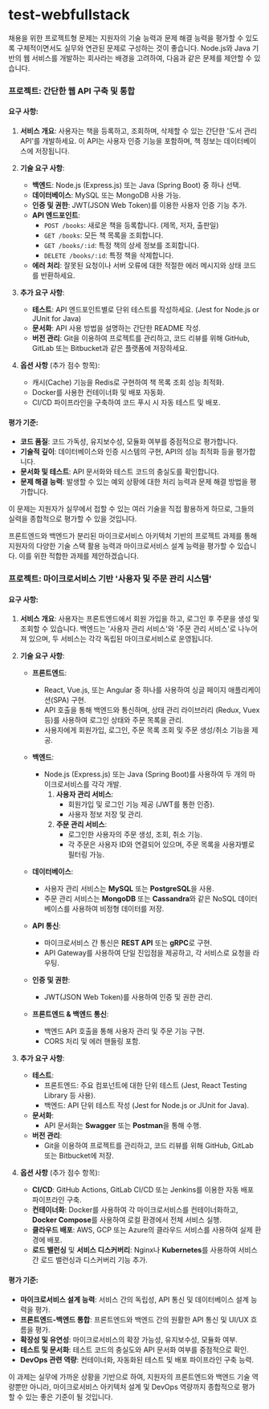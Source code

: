 # test-webfullstack

채용을 위한 프로젝트형 문제는 지원자의 기술 능력과 문제 해결 능력을 평가할 수 있도록 구체적이면서도 실무와 연관된 문제로 구성하는 것이 좋습니다. Node.js와 Java 기반의 웹 서비스를 개발하는 회사라는 배경을 고려하여, 다음과 같은 문제를 제안할 수 있습니다.

### 프로젝트: 간단한 웹 API 구축 및 통합

#### 요구 사항:
1. **서비스 개요**: 사용자는 책을 등록하고, 조회하며, 삭제할 수 있는 간단한 '도서 관리 API'를 개발하세요. 이 API는 사용자 인증 기능을 포함하며, 책 정보는 데이터베이스에 저장됩니다.

2. **기술 요구 사항**:
   - **백엔드**: Node.js (Express.js) 또는 Java (Spring Boot) 중 하나 선택.
   - **데이터베이스**: MySQL 또는 MongoDB 사용 가능.
   - **인증 및 권한**: JWT(JSON Web Token)를 이용한 사용자 인증 기능 추가.
   - **API 엔드포인트**:
     - `POST /books`: 새로운 책을 등록합니다. (제목, 저자, 출판일)
     - `GET /books`: 모든 책 목록을 조회합니다.
     - `GET /books/:id`: 특정 책의 상세 정보를 조회합니다.
     - `DELETE /books/:id`: 특정 책을 삭제합니다.
   - **에러 처리**: 잘못된 요청이나 서버 오류에 대한 적절한 에러 메시지와 상태 코드를 반환하세요.

3. **추가 요구 사항**:
   - **테스트**: API 엔드포인트별로 단위 테스트를 작성하세요. (Jest for Node.js or JUnit for Java)
   - **문서화**: API 사용 방법을 설명하는 간단한 README 작성.
   - **버전 관리**: Git을 이용하여 프로젝트를 관리하고, 코드 리뷰를 위해 GitHub, GitLab 또는 Bitbucket과 같은 플랫폼에 저장하세요.

4. **옵션 사항** (추가 점수 항목):
   - 캐시(Cache) 기능을 Redis로 구현하여 책 목록 조회 성능 최적화.
   - Docker를 사용한 컨테이너화 및 배포 자동화.
   - CI/CD 파이프라인을 구축하여 코드 푸시 시 자동 테스트 및 배포.

#### 평가 기준:
- **코드 품질**: 코드 가독성, 유지보수성, 모듈화 여부를 중점적으로 평가합니다.
- **기술적 깊이**: 데이터베이스와 인증 시스템의 구현, API의 성능 최적화 등을 평가합니다.
- **문서화 및 테스트**: API 문서화와 테스트 코드의 충실도를 확인합니다.
- **문제 해결 능력**: 발생할 수 있는 예외 상황에 대한 처리 능력과 문제 해결 방법을 평가합니다.

이 문제는 지원자가 실무에서 접할 수 있는 여러 기술을 직접 활용하게 하므로, 그들의 실력을 종합적으로 평가할 수 있을 것입니다.


프론트엔드와 백엔드가 분리된 마이크로서비스 아키텍처 기반의 프로젝트 과제를 통해 지원자의 다양한 기술 스택 활용 능력과 마이크로서비스 설계 능력을 평가할 수 있습니다. 이를 위한 적합한 과제를 제안하겠습니다.

### 프로젝트: 마이크로서비스 기반 '사용자 및 주문 관리 시스템'

#### 요구 사항:
1. **서비스 개요**: 사용자는 프론트엔드에서 회원 가입을 하고, 로그인 후 주문을 생성 및 조회할 수 있습니다. 백엔드는 '사용자 관리 서비스'와 '주문 관리 서비스'로 나누어져 있으며, 두 서비스는 각각 독립된 마이크로서비스로 운영됩니다.

2. **기술 요구 사항**:
   - **프론트엔드**: 
     - React, Vue.js, 또는 Angular 중 하나를 사용하여 싱글 페이지 애플리케이션(SPA) 구현.
     - API 호출을 통해 백엔드와 통신하며, 상태 관리 라이브러리 (Redux, Vuex 등)를 사용하여 로그인 상태와 주문 목록을 관리.
     - 사용자에게 회원가입, 로그인, 주문 목록 조회 및 주문 생성/취소 기능을 제공.
  
   - **백엔드**:
     - Node.js (Express.js) 또는 Java (Spring Boot)를 사용하여 두 개의 마이크로서비스를 각각 개발.
       1. **사용자 관리 서비스**:
          - 회원가입 및 로그인 기능 제공 (JWT를 통한 인증).
          - 사용자 정보 저장 및 관리.
       2. **주문 관리 서비스**:
          - 로그인한 사용자의 주문 생성, 조회, 취소 기능.
          - 각 주문은 사용자 ID와 연결되어 있으며, 주문 목록을 사용자별로 필터링 가능.
  
   - **데이터베이스**:
     - 사용자 관리 서비스는 **MySQL** 또는 **PostgreSQL**을 사용.
     - 주문 관리 서비스는 **MongoDB** 또는 **Cassandra**와 같은 NoSQL 데이터베이스를 사용하여 비정형 데이터를 저장.
  
   - **API 통신**:
     - 마이크로서비스 간 통신은 **REST API** 또는 **gRPC**로 구현.
     - API Gateway를 사용하여 단일 진입점을 제공하고, 각 서비스로 요청을 라우팅.
  
   - **인증 및 권한**:
     - JWT(JSON Web Token)를 사용하여 인증 및 권한 관리.
  
   - **프론트엔드 & 백엔드 통신**:
     - 백엔드 API 호출을 통해 사용자 관리 및 주문 기능 구현.
     - CORS 처리 및 에러 핸들링 포함.

3. **추가 요구 사항**:
   - **테스트**:
     - 프론트엔드: 주요 컴포넌트에 대한 단위 테스트 (Jest, React Testing Library 등 사용).
     - 백엔드: API 단위 테스트 작성 (Jest for Node.js or JUnit for Java).
   - **문서화**:
     - API 문서화는 **Swagger** 또는 **Postman**을 통해 수행.
   - **버전 관리**:
     - Git을 이용하여 프로젝트를 관리하고, 코드 리뷰를 위해 GitHub, GitLab 또는 Bitbucket에 저장.
  
4. **옵션 사항** (추가 점수 항목):
   - **CI/CD**: GitHub Actions, GitLab CI/CD 또는 Jenkins를 이용한 자동 배포 파이프라인 구축.
   - **컨테이너화**: Docker를 사용하여 각 마이크로서비스를 컨테이너화하고, **Docker Compose**를 사용하여 로컬 환경에서 전체 서비스 실행.
   - **클라우드 배포**: AWS, GCP 또는 Azure의 클라우드 서비스를 사용하여 실제 환경에 배포.
   - **로드 밸런싱** 및 **서비스 디스커버리**: Nginx나 **Kubernetes**를 사용하여 서비스 간 로드 밸런싱과 디스커버리 기능 추가.

#### 평가 기준:
- **마이크로서비스 설계 능력**: 서비스 간의 독립성, API 통신 및 데이터베이스 설계 능력을 평가.
- **프론트엔드-백엔드 통합**: 프론트엔드와 백엔드 간의 원활한 API 통신 및 UI/UX 흐름을 평가.
- **확장성 및 유연성**: 마이크로서비스의 확장 가능성, 유지보수성, 모듈화 여부.
- **테스트 및 문서화**: 테스트 코드의 충실도와 API 문서화 여부를 중점적으로 확인.
- **DevOps 관련 역량**: 컨테이너화, 자동화된 테스트 및 배포 파이프라인 구축 능력.

이 과제는 실무에 가까운 상황을 기반으로 하여, 지원자의 프론트엔드와 백엔드 기술 역량뿐만 아니라, 마이크로서비스 아키텍처 설계 및 DevOps 역량까지 종합적으로 평가할 수 있는 좋은 기준이 될 것입니다.



